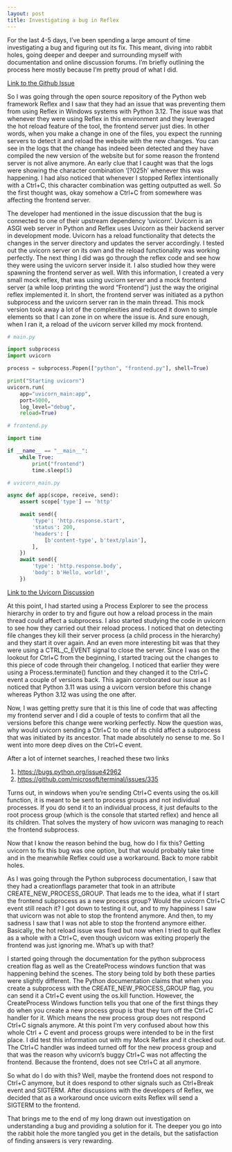```yaml
---
layout: post
title: Investigating a bug in Reflex
---
```


For the last 4-5 days, I’ve been spending a large amount of time investigating a bug and figuring out its fix. This meant, diving into rabbit holes, going deeper and deeper and surrounding myself with documentation and online discussion forums. I’m briefly outlining the process here mostly because I’m pretty proud of what I did.

[Link to the Github Issue](https://github.com/reflex-dev/reflex/issues/2335)

So I was going through the open source repository of the Python web framework Reflex and I saw that they had an issue that was preventing them from using Reflex in Windows systems with Python 3.12. The issue was that whenever they were using Reflex in this environment and they leveraged the hot reload feature of the tool, the frontend server just dies. In other words, when you make a change in one of the files, you expect the running servers to detect it and reload the website with the new changes. You can see in the logs that the change has indeed been detected and they have compiled the new version of the website but for some reason the frontend server is not alive anymore. An early clue that I caught was that the logs were showing the character combination ‘[?025h’ whenever this was happening. I had also noticed that whenever I stopped Reflex intentionally with a Ctrl+C,  this character combination was getting outputted as well. So the first thought was, okay somehow a Ctrl+C from somewhere was affecting the frontend server.

The developer had mentioned in the issue discussion that the bug is connected to one of their upstream dependency ‘uvicorn’. Uvicorn is an ASGI web server in Python and Reflex uses Uvicorn as their backend server in development mode. Uvicorn has a reload functionality that detects the changes in the server directory and updates the server accordingly. I tested out the uvicorn server on its own and the reload functionality was working perfectly. The next thing I did was go through the reflex code and see how they were using the uvicorn server inside it. I also studied how they were spawning the frontend server as well. With this information, I created a very small mock reflex, that was using uvciorn server and a mock frontend server (a while loop printing the word “Frontend”) just the way the original reflex implemented it. In short, the frontend server was initiated as a python subprocess and the uvicorn server ran in the main thread. This mock version took away a lot of the complexities and reduced it down to simple elements so that I can zone in on where the issue is. And sure enough, when I ran it, a reload of the uvicorn server killed my mock frontend.

```python
# main.py

import subprocess
import uvicorn

process = subprocess.Popen(["python", "frontend.py"], shell=True)

print("Starting uvicorn")
uvicorn.run(
    app="uvicorn_main:app",
    port=5000,
    log_level="debug",
    reload=True)
```

```python
# frontend.py

import time

if __name__ == "__main__":
    while True:
        print("frontend")
        time.sleep(5)
```

```python
# uvicorn_main.py

async def app(scope, receive, send):
    assert scope['type'] == 'http'

    await send({
        'type': 'http.response.start',
        'status': 200,
        'headers': [
            [b'content-type', b'text/plain'],
        ],
    })
    await send({
        'type': 'http.response.body',
        'body': b'Hello, world!',
    })
```

[Link to the Uvicorn Discussion](https://github.com/encode/uvicorn/discussions/2292)

At this point, I had started using a Process Explorer to see the process hierarchy in order to try and figure out how a reload process in the main thread could affect a subprocess. I also started studying the code in uvicorn to see how they carried out their reload process. I noticed that on detecting file changes they kill their server process (a child process in the hierarchy) and they start it over again. And an even more interesting bit was that they were using a CTRL\_C\_EVENT signal to close the server. Since I was on the lookout for Ctrl+C from the beginning, I started tracing out the changes to this piece of code through their changelog. I noticed that earlier they were using a Process.terminate() function and they changed it to the Ctrl+C event a couple of versions back. This again corroborated our issue as I noticed that Python 3.11 was using a uvicorn version before this change whereas Python 3.12 was using the one after.

Now, I was getting pretty sure that it is this line of code that was affecting my frontend server and I did a couple of tests to confirm that all the versions before this change were working perfectly. Now the question was, why would uvicorn sending a Ctrl+C to one of its child affect a subprocess that was initiated by its ancestor. That made absolutely no sense to me. So I went into more deep dives on the Ctrl+C event.

After a lot of internet searches, I reached these two links
1. <https://bugs.python.org/issue42962>
2. <https://github.com/microsoft/terminal/issues/335>

Turns out, in windows when you’re sending Ctrl+C events using the os.kill function, it is meant to be sent to process groups and not individual processes. If you do send it to an individual process, it just defaults to the root process group (which is the console that started reflex) and hence all its children. That solves the mystery of how uvicorn was managing to reach the frontend subprocess.

Now that I know the reason behind the bug, how do I fix this? Getting uvicorn to fix this bug was one option, but that would probably take time and in the meanwhile Reflex could use a workaround. Back to more rabbit holes.

As I was going through the Python subprocess documentation, I saw that they had a creationflags parameter that took in an attribute CREATE\_NEW\_PROCESS\_GROUP. That leads me to the idea, what if I start the frontend subprocess as a new process group? Would the uvicorn Ctrl+C event still reach it? I got down to testing it out, and to my happiness I saw that uvicorn was not able to stop the frontend anymore. And then, to my sadness I saw that I was not able to stop the frontend anymore either. Basically, the hot reload issue was fixed but now when I tried to quit Reflex as a whole with a Ctrl+C, even though uvicorn was exiting properly the frontend was just ignoring me. What’s up with that?

I started going through the documentation for the python subprocess creation flag as well as the CreateProcess windows function that was happening behind the scenes. The story being told by both these parties were slightly different. The Python documentation claims that when you create a subprocess with the CREATE\_NEW\_PROCESS\_GROUP flag, you can send it a Ctrl+C event using the os.kill function. However, the CreateProcess Windows function tells you that one of the first things they do when you create a new process group is that they turn off the Ctrl+C handler for it. Which means the new process group does not respond Ctrl+C signals anymore. At this point I’m very confused about how this whole Ctrl + C event and process groups were intended to be in the first place. I did test this information out with my Mock Reflex and it checked out. The Ctrl+C handler was indeed turned off for the new process group and that was the reason why uvicorn’s buggy Ctrl+C was not affecting the frontend. Because the frontend, does not see Ctrl+C at all anymore. 

So what do I do with this? Well, maybe the frontend does not respond to Ctrl+C anymore, but it does respond to other signals such as Ctrl+Break event and SIGTERM. After discussions with the developers of Reflex, we decided that as a workaround once uvicorn exits Reflex will send a SIGTERM to the frontend.

That brings me to the end of my long drawn out investigation on understanding a bug and providing a solution for it. The deeper you go into the rabbit hole the more tangled you get in the details, but the satisfaction of finding answers is very rewarding. 
 

